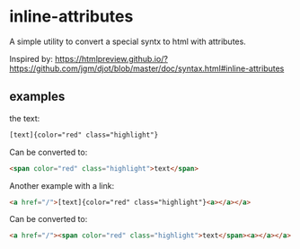 # inline-attributes

A simple utility to convert a special syntx to html <span> with attributes.

Inspired by: https://htmlpreview.github.io/?https://github.com/jgm/djot/blob/master/doc/syntax.html#inline-attributes

## examples

the text:

```html
[text]{color="red" class="highlight"}
```

Can be converted to:

```html
<span color="red" class="highlight">text</span>
```

Another example with a link:

```html
<a href="/">[text]{color="red" class="highlight"}<a></a></a>
```

Can be converted to:

```html
<a href="/"><span color="red" class="highlight">text</span><a></a></a>
```
